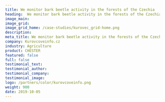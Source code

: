 ```yaml
---
title: We monitor bark beetle activity in the forests of the Czechia
heading:  We monitor bark beetle activity in the forests of the Czechia
image_main: 
image_grid: 
image_grid_home: /case-studies/kurovec_grid-home.png
description:
meta_title: We monitor bark beetle activity in the forests of the Czechia | HARDWARIO case study
company: Kurovcoveinfo.cz
industry: Agriculture
product: CHESTER
featured: false
full: false
testimonial_text: 
testimonial_author: 
testimonial_company: 
testimonial_image: 
logo: /partners/color/kurovcoveinfo.png
weight: 900
date: 2019-10-05
---
```

